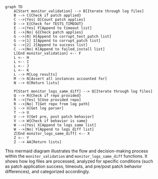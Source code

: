 ```mermaid
graph TD
    A[Start monitor_validation] --> B[Iterate through log files]
    B --> C{Check if patch applied}
    C -->|Yes| D[Count patch applies]
    D --> E{Check for TESTS_TIMEOUT}
    E -->|Yes| F[Append to timeout list]
    E -->|No| G{Check patch applies}
    G -->|0| H[Append to corrupt_test_patch list]
    G -->|1| I[Append to corrupt_patch list]
    G -->|2| J[Append to success list]
    C -->|No| K[Append to failed_install list]
    L[End monitor_validation] <-- F
    L <-- H
    L <-- I
    L <-- J
    L <-- K
    L --> M[Log results]
    M --> N[Assert all instances accounted for]
    N --> O[Return lists]

    P[Start monitor_logs_same_diff] --> Q[Iterate through log files]
    Q --> R{Check if repo provided}
    R -->|Yes| S[Use provided repo]
    R -->|No| T[Get repo from log path]
    S --> U[Get log parser]
    T --> U
    U --> V[Get pre, post patch behavior]
    V --> W{Check if behavior is same}
    W -->|Yes| X[Append to logs_same list]
    W -->|No| Y[Append to logs_diff list]
    Z[End monitor_logs_same_diff] <-- X
    Z <-- Y
    Z --> AA[Return lists]
```
This mermaid diagram illustrates the flow and decision-making process within the `monitor_validation` and `monitor_logs_same_diff` functions. It shows how log files are processed, analyzed for specific conditions (such as patch application success, timeouts, and pre/post patch behavior differences), and categorized accordingly.